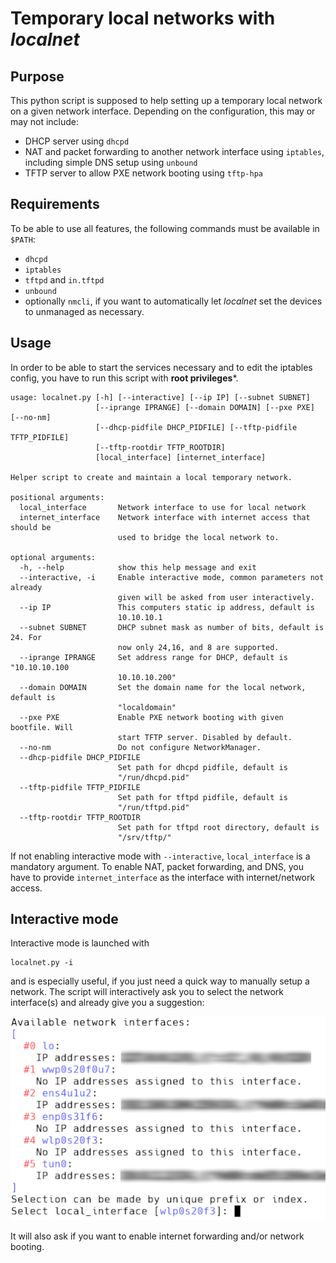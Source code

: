 # Temporary local networks with *localnet*
## Purpose
This python script is supposed to help setting up a temporary local network on a given network interface.
Depending on the configuration, this may or may not include:
* DHCP server using ```dhcpd```
* NAT and packet forwarding to another network interface using ```iptables```, including simple DNS setup using ```unbound```
* TFTP server to allow PXE network booting using ```tftp-hpa```

## Requirements
To be able to use all features, the following commands must be available in ```$PATH```:
* ```dhcpd```
* ```iptables```
* ```tftpd``` and ```in.tftpd```
* ```unbound```
* optionally ```nmcli```, if you want to automatically let *localnet* set the devices to unmanaged as necessary.

## Usage
In order to be able to start the services necessary and to edit the iptables config, you have to run this script with **root privileges***.

```
usage: localnet.py [-h] [--interactive] [--ip IP] [--subnet SUBNET]
                   [--iprange IPRANGE] [--domain DOMAIN] [--pxe PXE] [--no-nm]
                   [--dhcp-pidfile DHCP_PIDFILE] [--tftp-pidfile TFTP_PIDFILE]
                   [--tftp-rootdir TFTP_ROOTDIR]
                   [local_interface] [internet_interface]

Helper script to create and maintain a local temporary network.

positional arguments:
  local_interface       Network interface to use for local network
  internet_interface    Network interface with internet access that should be
                        used to bridge the local network to.

optional arguments:
  -h, --help            show this help message and exit
  --interactive, -i     Enable interactive mode, common parameters not already
                        given will be asked from user interactively.
  --ip IP               This computers static ip address, default is
                        10.10.10.1
  --subnet SUBNET       DHCP subnet mask as number of bits, default is 24. For
                        now only 24,16, and 8 are supported.
  --iprange IPRANGE     Set address range for DHCP, default is "10.10.10.100
                        10.10.10.200"
  --domain DOMAIN       Set the domain name for the local network, default is
                        "localdomain"
  --pxe PXE             Enable PXE network booting with given bootfile. Will
                        start TFTP server. Disabled by default.
  --no-nm               Do not configure NetworkManager.
  --dhcp-pidfile DHCP_PIDFILE
                        Set path for dhcpd pidfile, default is
                        "/run/dhcpd.pid"
  --tftp-pidfile TFTP_PIDFILE
                        Set path for tftpd pidfile, default is
                        "/run/tftpd.pid"
  --tftp-rootdir TFTP_ROOTDIR
                        Set path for tftpd root directory, default is
                        "/srv/tftp/"

```

If not enabling interactive mode with ```--interactive```, ```local_interface``` is a mandatory argument.
To enable NAT, packet forwarding, and DNS, you have to provide ```internet_interface``` as the interface with internet/network access.

## Interactive mode
Interactive mode is launched with
```
localnet.py -i
```
and is especially useful, if you just need a quick way to manually setup a network.
The script will interactively ask you to select the network interface(s) and already give you a suggestion:

![example for interactive mode](interactive_mode.png)

It will also ask if you want to enable internet forwarding and/or network booting.
